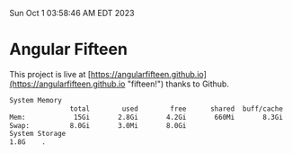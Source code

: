 Sun Oct  1 03:58:46 AM EDT 2023

# Angular Fifteen


This project is live at [https://angularfifteen.github.io](https://angularfifteen.github.io "fifteen!") thanks to Github.

```bash
System Memory
               total        used        free      shared  buff/cache   available
Mem:            15Gi       2.8Gi       4.2Gi       660Mi       8.3Gi        11Gi
Swap:          8.0Gi       3.0Mi       8.0Gi
System Storage
1.8G	.
```
```bash
